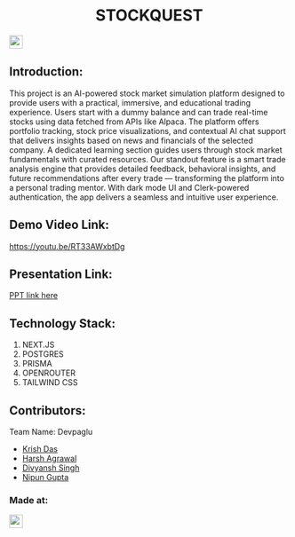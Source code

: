 <h1 align="center">STOCKQUEST</h1>
<p align="center">
</p>

<a href="https://hack36.com"> <img src="https://i.postimg.cc/FFwvfkGk/built-at-hack36.png" height=24px> </a>


## Introduction:
This project is an AI-powered stock market simulation platform designed to provide users with a practical, immersive, and educational trading experience. Users start with a dummy balance and can trade real-time stocks using data fetched from APIs like Alpaca. The platform offers portfolio tracking, stock price visualizations, and contextual AI chat support that delivers insights based on news and financials of the selected company. A dedicated learning section guides users through stock market fundamentals with curated resources. Our standout feature is a smart trade analysis engine that provides detailed feedback, behavioral insights, and future recommendations after every trade — transforming the platform into a personal trading mentor. With dark mode UI and Clerk-powered authentication, the app delivers a seamless and intuitive user experience.
  
## Demo Video Link:
  <a href="https://youtu.be/RT33AWxbtDg">https://youtu.be/RT33AWxbtDg</a>
  
## Presentation Link:
  <a href="https://drive.google.com/file/d/1rIXhKjmSG9pBTwJsl1aoRiHrXyum2X7m/view?usp=share_link"> PPT link here </a>
  

## Technology Stack:
  1) NEXT.JS
  2) POSTGRES
  3) PRISMA
  4) OPENROUTER
  5) TAILWIND CSS
  

## Contributors:

Team Name: Devpaglu

* [Krish Das](https://github.com/Krish-4801)
* [Harsh Agrawal](https://github.com/harshagrawal49)
* [Divyansh Singh](https://github.com/divyanshsingh101)
* [Nipun Gupta](https://github.com/Nipun-Gupta-codes)


### Made at:
<a href="https://hack36.com"> <img src="https://i.postimg.cc/FFwvfkGk/built-at-hack36.png" height=24px> </a>